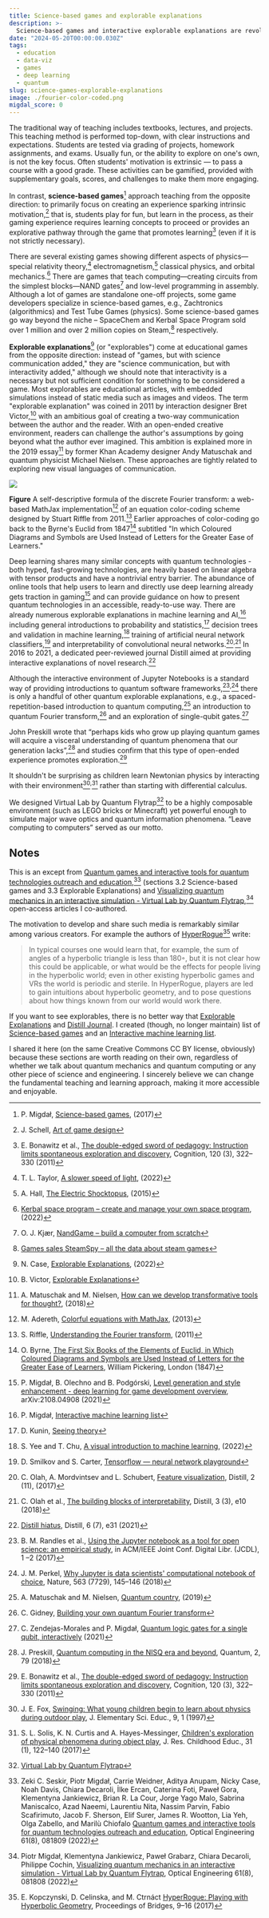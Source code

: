 ```yaml
---
title: Science-based games and explorable explanations
description: >-
  Science-based games and interactive explorable explanations are revolutionizing education, making complex topics like physics and machine learning accessible and fun.
date: "2024-05-20T00:00:00.030Z"
tags:
  - education
  - data-viz
  - games
  - deep learning
  - quantum
slug: science-games-explorable-explanations
image: ./fourier-color-coded.png
migdal_score: 0
---
```


The traditional way of teaching includes textbooks, lectures, and projects. This teaching method is performed top-down, with clear instructions and expectations. Students are tested via grading of projects, homework assignments, and exams. Usually fun, or the ability to explore on one's own, is not the key focus. Often students' motivation is extrinsic — to pass a course with a good grade. These activities can be gamified, provided with supplementary goals, scores, and challenges to make them more engaging.

In contrast, **science-based games**[^29] approach teaching from the opposite direction: to primarily focus on creating an experience sparking intrinsic motivation,[^89] that is, students play for fun, but learn in the process, as their gaming experience requires learning concepts to proceed or provides an explorative pathway through the game that promotes learning[^90] (even if it is not strictly necessary).

There are several existing games showing different aspects of physics—special relativity theory,[^91] electromagnetism,[^92] classical physics, and orbital mechanics.[^93] There are games that teach computing—creating circuits from the simplest blocks—NAND gates[^94] and low-level programming in assembly. Although a lot of games are standalone one-off projects, some game developers specialize in science-based games, e.g., Zachtronics (algorithmics) and Test Tube Games (physics). Some science-based games go way beyond the niche – SpaceChem and Kerbal Space Program sold over 1 million and over 2 million copies on Steam,[^95] respectively.

**Explorable explanations**[^96] (or "explorables") come at educational games from the opposite direction: instead of "games, but with science communication added," they are "science communication, but with interactivity added," although we should note that interactivity is a necessary but not sufficient condition for something to be considered a game. Most explorables are educational articles, with embedded simulations instead of static media such as images and videos. The term "explorable explanation" was coined in 2011 by interaction designer Bret Victor,[^97] with an ambitious goal of creating a two-way communication between the author and the reader. With an open-ended creative environment, readers can challenge the author's assumptions by going beyond what the author ever imagined. This ambition is explained more in the 2019 essay[^98] by former Khan Academy designer Andy Matuschak and quantum physicist Michael Nielsen. These approaches are tightly related to exploring new visual languages of communication.

![](./fourier-color-coded.png)

**Figure** A self-descriptive formula of the discrete Fourier transform: a web-based MathJax implementation[^99] of an equation color-coding scheme designed by Stuart Riffle from 2011.[^100] Earlier approaches of color-coding go back to the Byrne's Euclid from 1847[^101] subtitled "In which Coloured Diagrams and Symbols are Used Instead of Letters for the Greater Ease of Learners."

Deep learning shares many similar concepts with quantum technologies - both hyped, fast-growing technologies, are heavily based on linear algebra with tensor products and have a nontrivial entry barrier. The abundance of online tools that help users to learn and directly use deep learning already gets traction in gaming[^102] and can provide guidance on how to present quantum technologies in an accessible, ready-to-use way. There are already numerous explorable explanations in machine learning and AI,[^103] including general introductions to probability and statistics,[^104] decision trees and validation in machine learning,[^105] training of artificial neural network classifiers,[^106] and interpretability of convolutional neural networks.[^107]<sup>,</sup>[^108] In 2016 to 2021, a dedicated peer-reviewed journal Distill aimed at providing interactive explanations of novel research.[^109]

Although the interactive environment of Jupyter Notebooks is a standard way of providing introductions to quantum software frameworks,[^110]<sup>,</sup>[^111] there is only a handful of other quantum explorable explanations, e.g., a spaced-repetition-based introduction to quantum computing,[^112] an introduction to quantum Fourier transform,[^113] and an exploration of single-qubit gates.[^114]

John Preskill wrote that “perhaps kids who grow up playing quantum games will acquire a visceral understanding of quantum phenomena that our generation lacks”,[^vl30] and studies confirm that this type of open-ended experience promotes exploration.[^vl31]

It shouldn't be surprising as children learn Newtonian physics by interacting with their environment[^vl32]<sup>,</sup>[^vl33] rather than starting with differential calculus.

We designed Virtual Lab by Quantum Flytrap[^virtuallabsite] to be a highly composable environment (such as LEGO bricks or Minecraft) yet powerful enough to simulate major wave optics and quantum information phenomena. “Leave computing to computers” served as our motto.

## Notes

This is an except from [Quantum games and interactive tools for quantum technologies outreach and education](https://doi.org/10.1117/1.OE.61.8.081809),[^quantumedu] (sections 3.2 Science-based games and 3.3 Explorable Explanations) and [Visualizing quantum mechanics in an interactive simulation - Virtual Lab by Quantum Flytrap](https://doi.org/10.1117/1.OE.61.8.081808),[^virtuallab] open-access articles I co-authored.

The motivation to develop and share such media is remarkably similar among various creators. For example the authors of [HyperRogue](https://roguetemple.com/z/hyper/)[^hyperrogue] write:

> In typical courses one would learn that, for example, the sum of angles of a hyperbolic triangle is less than 180◦, but it is not clear how this could be applicable, or what would be the effects for people living in the hyperbolic world; even in other existing hyperbolic games and VRs the world is periodic and sterile. In HyperRogue, players are led to gain intuitions about hyperbolic geometry, and to pose questions about how things known from our world would work there.

If you want to see explorables, there is no better way that [Explorable Explanations](https://explorabl.es) and [Distill Journal](https://distill.pub/). I created (though, no longer maintain) list of [Science-based games](https://github.com/stared/science-based-games-list) and an [Interactive machine learning list](https://p.migdal.pl/interactive-machine-learning-list/).

I shared it here (on the same Creative Commons CC BY license, obviously) because these sections are worth reading on their own, regardless of whether we talk about quantum mechanics and quantum computing or any other piece of science and engineering. I sincerely believe we can change the fundamental teaching and learning approach, making it more accessible and enjoyable.

[^29]: P. Migdał, [Science-based games](https://github.com/stared/science-based-games-list), (2017)
[^89]: J. Schell, [Art of game design](https://www.schellgames.com/art-of-game-design)
[^90]: E. Bonawitz et al., [The double-edged sword of pedagogy: Instruction limits spontaneous exploration and discovery](https://doi.org/10.1016/j.cognition.2010.10.001), Cognition, 120 (3), 322–330 (2011)
[^91]: T. L. Taylor, [A slower speed of light](http://gamelab.mit.edu/games/a-slower-speed-of-light/), (2022)
[^92]: A. Hall, [The Electric Shocktopus](http://testtubegames.com/shocktopus.html), (2015)
[^93]: [Kerbal space program – create and manage your own space program](https://www.kerbalspaceprogram.com/), (2022)
[^94]: O. J. Kjær, [NandGame – build a computer from scratch](https://nandgame.com/about)
[^95]: [Games sales SteamSpy – all the data about steam games](https://steamspy.com)
[^96]: N. Case, [Explorable Explanations](https://github.com/explorableexplanations/explorableexplanations.github.io), (2022)
[^97]: B. Victor, [Explorable Explanations](http://worrydream.com/ExplorableExplanations)
[^98]: A. Matuschak and M. Nielsen, [How can we develop transformative tools for thought?](https://numinous.productions/ttft/), (2018)
[^99]: M. Adereth, [Colorful equations with MathJax](https://adereth.github.io/blog/2013/11/29/colorful-equations), (2013)
[^100]: S. Riffle, [Understanding the Fourier transform](https://web.archive.org/web/20130318211259/http://www.altdevblogaday.com/2011/05/17/understanding-the-fourier-transform), (2011)
[^101]: O. Byrne, [The First Six Books of the Elements of Euclid, in Which Coloured Diagrams and Symbols are Used Instead of Letters for the Greater Ease of Learners](https://www.c82.net/euclid/), William Pickering, London (1847)
[^102]: P. Migdał, B. Olechno and B. Podgórski, [Level generation and style enhancement - deep learning for game development overview](https://arxiv.org/abs/2108.04908), arXiv:2108.04908 (2021)
[^103]: P. Migdał, [Interactive machine learning list](https://p.migdal.pl/interactive-machine-learning-list/)
[^104]: D. Kunin, [Seeing theory](http://seeingtheory.io)
[^105]: S. Yee and T. Chu, [A visual introduction to machine learning](http://www.r2d3.us/visual-intro-to-machine-learning-part-1/), (2022)
[^106]: D. Smilkov and S. Carter, [Tensorflow — neural network playground](http://playground.tensorflow.org)
[^107]: C. Olah, A. Mordvintsev and L. Schubert, [Feature visualization](https://doi.org/10.23915/distill.00007), Distill, 2 (11), (2017)
[^108]: C. Olah et al., [The building blocks of interpretability](https://doi.org/10.23915/distill.00010), Distill, 3 (3), e10 (2018)
[^109]: [Distill hiatus](https://doi.org/10.23915/distill.00031), Distill, 6 (7), e31 (2021)
[^110]: B. M. Randles et al., [Using the Jupyter notebook as a tool for open science: an empirical study](https://doi.org/10.1109/JCDL.2017.7991618), in ACM/IEEE Joint Conf. Digital Libr. (JCDL), 1 –2 (2017)
[^111]: J. M. Perkel, [Why Jupyter is data scientists' computational notebook of choice](https://doi.org/10.1038/d41586-018-07196-1), Nature, 563 (7729), 145–146 (2018)
[^112]: A. Matuschak and M. Nielsen, [Quantum country](https://quantum.country), (2019)
[^113]: C. Gidney, [Building your own quantum Fourier transform](https://algassert.com/quantum/2014/03/07/Building-your-own-Quantum-Fourier-Transform.html)
[^114]: C. Zendejas-Morales and P. Migdał, [Quantum logic gates for a single qubit, interactively](https://quantumflytrap.com/blog/2021/qubit-interactively) (2021)
[^quantumedu]: Zeki C. Seskir, Piotr Migdał, Carrie Weidner, Aditya Anupam, Nicky Case, Noah Davis, Chiara Decaroli, İlke Ercan, Caterina Foti, Paweł Gora, Klementyna Jankiewicz, Brian R. La Cour, Jorge Yago Malo, Sabrina Maniscalco, Azad Naeemi, Laurentiu Nita, Nassim Parvin, Fabio Scafirimuto, Jacob F. Sherson, Elif Surer, James R. Wootton, Lia Yeh, Olga Zabello, and Marilù Chiofalo [Quantum games and interactive tools for quantum technologies outreach and education](https://doi.org/10.1117/1.OE.61.8.081809), Optical Engineering 61(8), 081809 (2022)
[^vl30]: J. Preskill, [Quantum computing in the NISQ era and beyond](https://doi.org/10.22331/q-2018-08-06-79), Quantum, 2, 79 (2018)
[^vl31]: E. Bonawitz et al., [The double-edged sword of pedagogy: Instruction limits spontaneous exploration and discovery](https://doi.org/10.1016/j.cognition.2010.10.001), Cognition, 120 (3), 322–330 (2011)
[^vl32]: J. E. Fox, [Swinging: What young children begin to learn about physics during outdoor play](https://doi.org/10.1007/BF03173764), J. Elementary Sci. Educ., 9, 1 (1997)
[^vl33]: S. L. Solis, K. N. Curtis and A. Hayes-Messinger, [Children's exploration of physical phenomena during object play](https://doi.org/10.1080/02568543.2016.1244583), J. Res. Childhood Educ., 31 (1), 122–140 (2017)
[^virtuallabsite]: [Virtual Lab by Quantum Flytrap](https://lab.quantumflytrap.com)
[^virtuallab]: Piotr Migdał, Klementyna Jankiewicz, Paweł Grabarz, Chiara Decaroli, Philippe Cochin, [Visualizing quantum mechanics in an interactive simulation - Virtual Lab by Quantum Flytrap](https://doi.org/10.1117/1.OE.61.8.081808), Optical Engineering 61(8), 081808 (2022)
[^hyperrogue]: E. Kopczynski, D. Celinska, and M. Ctrnáct [HyperRogue: Playing with Hyperbolic Geometry](https://archive.bridgesmathart.org/2017/bridges2017-9.html#gsc.tab=0), Proceedings of Bridges, 9–16 (2017)
